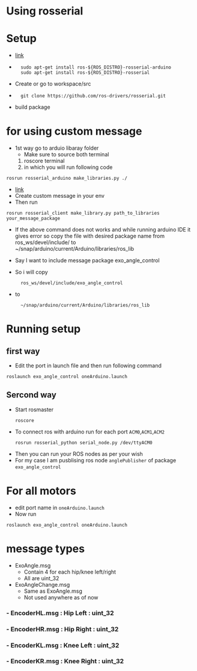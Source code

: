 # Using rosserial

# Setup
- [link](http://wiki.ros.org/rosserial_arduino/Tutorials/Arduino%20IDE%20Setup)
- ```
    sudo apt-get install ros-${ROS_DISTRO}-rosserial-arduino
    sudo apt-get install ros-${ROS_DISTRO}-rosserial
    ```
- Create or go to workspace/src
- ```
    git clone https://github.com/ros-drivers/rosserial.git
    ```
- build package

# for using custom message 
- 1st way go to arduio libaray folder
    - Make sure to source both terminal 
    1. roscore terminal 
    2. in which you will run following code
``` 
rosrun rosserial_arduino make_libraries.py ./
```

- [link](http://wiki.ros.org/rosserial_arduino/Tutorials/Adding%20Custom%20Messages)
- Create custom message in your env
- Then run 
```
rosrun rosserial_client make_library.py path_to_libraries your_message_package
```
- If the above command does not works and while running arduino IDE it gives error so copy the file with desired package name from ros_ws/devel/include/ to ~/snap/arduino/current/Arduino/libraries/ros_lib
- Say I want to include message package exo_angle_control
- So i will copy

        ros_ws/devel/include/exo_angle_control 
- to 

        ~/snap/arduino/current/Arduino/libraries/ros_lib

# Running setup

## first way
- Edit the port in launch file and then run following command
```
roslaunch exo_angle_control oneArduino.launch
```

## Sercond way
- Start rosmaster
    ```
    roscore
    ```
- To connect ros with arduino run for each port `ACM0`,`ACM1`,`ACM2`
    ```
    rosrun rosserial_python serial_node.py /dev/ttyACM0
    ```
- Then you can run your ROS nodes as per your wish 
- For my case I am pusblising ros node `anglePublisher` of package `exo_angle_control`


# For all motors
- edit port name in  `oneArduino.launch`
- Now run 
```
roslaunch exo_angle_control oneArduino.launch
```

# message types
- ExoAngle.msg
    - Contain 4 for each hip/knee left/right
    - All are uint_32
- ExoAngleChange.msg 
    - Same as ExoAngle.msg
    - Not used anywhere as of now
### - EncoderHL.msg : Hip Left   : uint_32
### - EncoderHR.msg : Hip Right  : uint_32 
### - EncoderKL.msg : Knee Left  : uint_32 
### - EncoderKR.msg : Knee Right : uint_32  
 
